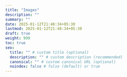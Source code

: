 ```yaml
---
title: "Images"
description: ""
summary: ""
date: 2025-01-12T21:48:34+05:30
lastmod: 2025-01-12T21:48:34+05:30
draft: true
weight: 999
toc: true
seo:
  title: "" # custom title (optional)
  description: "" # custom description (recommended)
  canonical: "" # custom canonical URL (optional)
  noindex: false # false (default) or true
---
```

